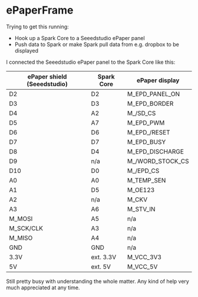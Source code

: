 # ePaperFrame

Trying to get this running:
- Hook up a Spark Core to a Seeedstudio ePaper panel
- Push data to Spark or make Spark pull data from e.g. dropbox to be displayed 

I connected the Seeedstudio ePaper panel to the Spark Core like this:

| ePaper shield (Seeedstudio) | Spark Core | ePaper display
|----------|--------|------
| D2 | D2 |	M_EPD_PANEL_ON 
| D3 | D3 | M_EPD_BORDER 
| D4 | A2 | M_/SD_CS 
| D5 | A7 | M_EPD_PWM 
| D6 | D6 | M_EPD_/RESET 
| D7 | D7 | M_EPD_BUSY 
| D8 | D4 | M_EPD_DISCHARGE
| D9 | n/a | M_/WORD_STOCK_CS
| D10 | D0 | M_/EPD_CS
| A0 | A0 | M_TEMP_SEN
| A1 | D5 | M_OE123
| A2 | n/a | M_CKV
| A3 | A6 | M_STV_IN
| M_MOSI | A5 | n/a
| M_SCK/CLK | A3 | n/a
| M_MISO | A4 | n/a
| GND | GND | n/a
| 3.3V | ext. 3.3V | M_VCC_3V3
| 5V | ext. 5V | M_VCC_5V



Still pretty busy with understanding the whole matter. Any kind of help very much appreciated at any time.
